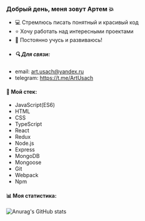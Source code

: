 ### Добрый день, меня зовут Артем 💥
* 💻 Стремлюсь писать понятный и красивый код
* ⭐ Хочу работать над интересными проектами
* 🚀 Постоянно учусь и развиваюсь!
*  ##### 🔍 Для связи: 
* email: art.usach@yandex.ru
* telegram: https://t.me/ArtUsach

#### 🔧 Мой стек:
* JavaScript(ES6)
* HTML
* CSS
* TypeScript
* React
* Redux
* Node.js
* Express 
* MongoDB
* Mongoose
* Git
* Webpack
* Npm

#### 📊 Моя статистика:

![Anurag's GitHub stats](https://github-readme-stats.vercel.app/api?username=Artem-Usachev&count_private=true&count_private=true&show_icons=true&theme=slateorange)


